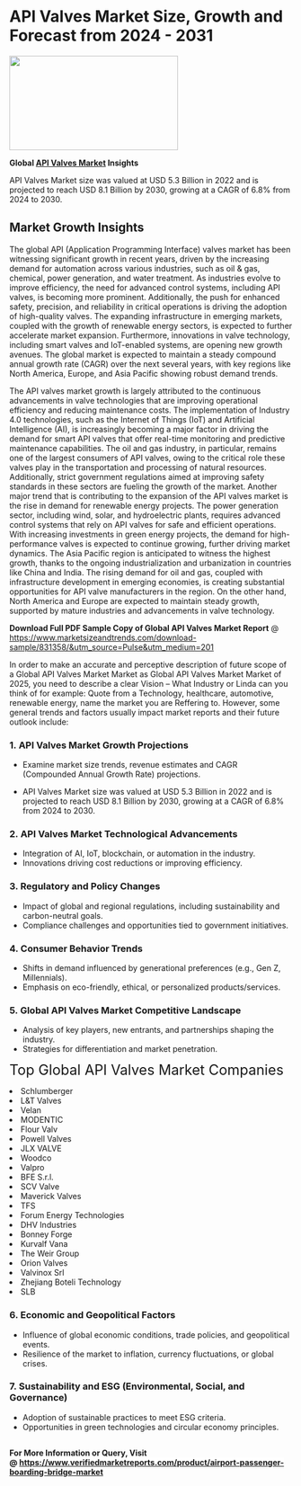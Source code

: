 <H1>API Valves Market Size, Growth and Forecast from 2024 - 2031</H1><img class="aligncenter size-medium wp-image-584254" src="https://thirdeyenews.in/wp-content/uploads/2024/09/Global-Market-Research-300x168.jpeg" alt="" width="300" height="168" /><p><strong>Global&nbsp;<a href="https://www.marketsizeandtrends.com/download-sample/831358/&amp;utm_source=Pulse&amp;utm_medium=201">API Valves Market</a> Insights</strong></p><p>API Valves Market size was valued at USD 5.3 Billion in 2022 and is projected to reach USD 8.1 Billion by 2030, growing at a CAGR of 6.8% from 2024 to 2030.</p><p><h2>Market Growth Insights</h2> <p>The global API (Application Programming Interface) valves market has been witnessing significant growth in recent years, driven by the increasing demand for automation across various industries, such as oil & gas, chemical, power generation, and water treatment. As industries evolve to improve efficiency, the need for advanced control systems, including API valves, is becoming more prominent. Additionally, the push for enhanced safety, precision, and reliability in critical operations is driving the adoption of high-quality valves. The expanding infrastructure in emerging markets, coupled with the growth of renewable energy sectors, is expected to further accelerate market expansion. Furthermore, innovations in valve technology, including smart valves and IoT-enabled systems, are opening new growth avenues. The global market is expected to maintain a steady compound annual growth rate (CAGR) over the next several years, with key regions like North America, Europe, and Asia Pacific showing robust demand trends.  </p> <p>The API valves market growth is largely attributed to the continuous advancements in valve technologies that are improving operational efficiency and reducing maintenance costs. The implementation of Industry 4.0 technologies, such as the Internet of Things (IoT) and Artificial Intelligence (AI), is increasingly becoming a major factor in driving the demand for smart API valves that offer real-time monitoring and predictive maintenance capabilities. The oil and gas industry, in particular, remains one of the largest consumers of API valves, owing to the critical role these valves play in the transportation and processing of natural resources. Additionally, strict government regulations aimed at improving safety standards in these sectors are fueling the growth of the market. Another major trend that is contributing to the expansion of the API valves market is the rise in demand for renewable energy projects. The power generation sector, including wind, solar, and hydroelectric plants, requires advanced control systems that rely on API valves for safe and efficient operations. With increasing investments in green energy projects, the demand for high-performance valves is expected to continue growing, further driving market dynamics. The Asia Pacific region is anticipated to witness the highest growth, thanks to the ongoing industrialization and urbanization in countries like China and India. The rising demand for oil and gas, coupled with infrastructure development in emerging economies, is creating substantial opportunities for API valve manufacturers in the region. On the other hand, North America and Europe are expected to maintain steady growth, supported by mature industries and advancements in valve technology. </p><p><span class=""><strong>Download Full PDF Sample Copy of Global API Valves Market Report</strong> @ <a href="https://www.marketsizeandtrends.com/download-sample/831358/&amp;utm_source=Pulse&amp;utm_medium=201" target="_blank">https://www.marketsizeandtrends.com/download-sample/831358/&amp;utm_source=Pulse&amp;utm_medium=201</a></span></p><p>In order to make an accurate and perceptive description of future scope of a Global&nbsp;API Valves Market Market as Global&nbsp;API Valves Market Market of 2025, you need to describe a clear Vision &ndash; What Industry or Linda can you think of for example: Quote from a Technology, healthcare, automotive, renewable energy, name the market you are Reffering to. However, some general trends and factors usually impact market reports and their future outlook include:</p><h3>1.&nbsp;<strong>API Valves Market Growth Projections</strong></h3><ul><li>Examine market size trends, revenue estimates and CAGR (Compounded Annual Growth Rate) projections.</li><li><p>API Valves Market size was valued at USD 5.3 Billion in 2022 and is projected to reach USD 8.1 Billion by 2030, growing at a CAGR of 6.8% from 2024 to 2030.</p></li></ul><h3>2.&nbsp;<strong>API Valves Market Technological Advancements</strong></h3><ul><li>Integration of AI, IoT, blockchain, or automation in the industry.</li><li>Innovations driving cost reductions or improving efficiency.</li></ul><h3>3.&nbsp;<strong>Regulatory and Policy Changes</strong></h3><ul><li>Impact of global and regional regulations, including sustainability and carbon-neutral goals.</li><li>Compliance challenges and opportunities tied to government initiatives.</li></ul><h3>4.&nbsp;<strong>Consumer Behavior Trends</strong></h3><ul><li>Shifts in demand influenced by generational preferences (e.g., Gen Z, Millennials).</li><li>Emphasis on eco-friendly, ethical, or personalized products/services.</li></ul><h3>5.&nbsp;<strong>Global API Valves Market Competitive Landscape</strong></h3><ul><li>Analysis of key players, new entrants, and partnerships shaping the industry.</li><li>Strategies for differentiation and market penetration.</li></ul><p data-pm-slice="1 1 []"><span style="color: inherit; font-family: inherit; font-size: 25px;">Top Global API Valves Market Companies</span></p><div class="" data-test-id=""><p><li>Schlumberger</li><li> L&T Valves</li><li> Velan</li><li> MODENTIC</li><li> Flour Valv</li><li> Powell Valves</li><li> JLX VALVE</li><li> Woodco</li><li> Valpro</li><li> BFE S.r.l.</li><li> SCV Valve</li><li> Maverick Valves</li><li> TFS</li><li> Forum Energy Technologies</li><li> DHV Industries</li><li> Bonney Forge</li><li> Kurvalf Vana</li><li> The Weir Group</li><li> Orion Valves</li><li> Valvinox Srl</li><li> Zhejiang Boteli Technology</li><li> SLB</li></p></div><h3>6.&nbsp;<strong>Economic and Geopolitical Factors</strong></h3><ul><li>Influence of global economic conditions, trade policies, and geopolitical events.</li><li>Resilience of the market to inflation, currency fluctuations, or global crises.</li></ul><h3>7.&nbsp;<strong>Sustainability and ESG (Environmental, Social, and Governance)</strong></h3><ul><li>Adoption of sustainable practices to meet ESG criteria.</li><li>Opportunities in green technologies and circular economy principles.</li></ul><h2><strong style="font-size: 14px;">For More Information or Query, Visit @&nbsp;</strong><a style="background-color: #ffffff; font-size: 14px;" href="https://www.marketsizeandtrends.com/report/api-valves-market/" target="_blank">https://www.verifiedmarketreports.com/product/airport-passenger-boarding-bridge-market</a></h2>
